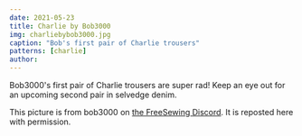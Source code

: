 ```yaml
---
date: 2021-05-23
title: Charlie by Bob3000
img: charliebybob3000.jpg
caption: "Bob's first pair of Charlie trousers"
patterns: [charlie]
author:
---
```


Bob3000's first pair of Charlie trousers are super rad! Keep an eye out for an upcoming second pair in selvedge denim.

<Note>

This picture is from bob3000 on [the FreeSewing Discord](https://discord.freesewing.org/). It is reposted here with permission.

</Note>
